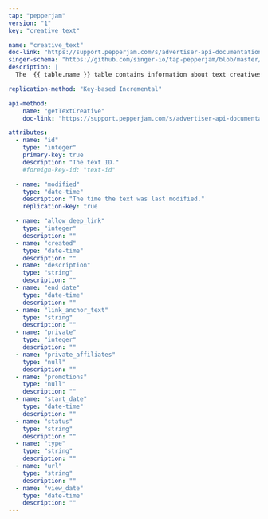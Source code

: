 ```yaml
---
tap: "pepperjam"
version: "1"
key: "creative_text"

name: "creative_text"
doc-link: "https://support.pepperjam.com/s/advertiser-api-documentation#Text"
singer-schema: "https://github.com/singer-io/tap-pepperjam/blob/master/tap_pepperjam/schemas/creative_text.json"
description: |
  The  {{ table.name }} table contains information about text creatives in your {{ integration.display_name }} account.

replication-method: "Key-based Incremental"

api-method:
    name: "getTextCreative"
    doc-link: "https://support.pepperjam.com/s/advertiser-api-documentation#Text"

attributes:
  - name: "id"
    type: "integer"
    primary-key: true
    description: "The text ID."
    #foreign-key-id: "text-id"

  - name: "modified"
    type: "date-time"
    description: "The time the text was last modified."
    replication-key: true  

  - name: "allow_deep_link"
    type: "integer"
    description: ""
  - name: "created"
    type: "date-time"
    description: ""
  - name: "description"
    type: "string"
    description: ""
  - name: "end_date"
    type: "date-time"
    description: ""
  - name: "link_anchor_text"
    type: "string"
    description: ""
  - name: "private"
    type: "integer"
    description: ""
  - name: "private_affiliates"
    type: "null"
    description: ""
  - name: "promotions"
    type: "null"
    description: ""
  - name: "start_date"
    type: "date-time"
    description: ""
  - name: "status"
    type: "string"
    description: ""
  - name: "type"
    type: "string"
    description: ""
  - name: "url"
    type: "string"
    description: ""
  - name: "view_date"
    type: "date-time"
    description: ""
---
```

